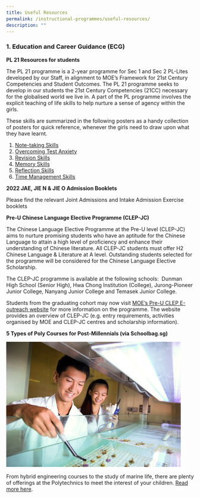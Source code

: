 ```yaml
---
title: Useful Resources
permalink: /instructional-programmes/useful-resources/
description: ""
---
```

### 1. Education and Career Guidance (ECG)


**PL 21 Resources for students**

The PL 21 programme is a 2-year programme for Sec 1 and Sec 2 PL-Lites developed by our Staff, in alignment to MOE’s Framework for 21st Century Competencies and Student Outcomes. The PL 21 programme seeks to develop in our students the 21st Century Competencies (21CC) necessary for the globalised world we live in. A part of the PL programme involves the explicit teaching of life skills to help nurture a sense of agency within the girls.  
  
These skills are summarized in the following posters as a handy collection of posters for quick reference, whenever the girls need to draw upon what they have learnt.  
  
1. [Note-taking Skills](/files/pl21%20bites%20-%2001%20note-taking%20skills.pdf)
2. [Overcoming Test Anxiety](/files/pl21%20bites%20-%2002%20overcoming%20test%20anxiety.pdf)
3. [Revision Skills](/files/pl21%20bites%20-%2003%20revision%20skills.pdf)
4. [Memory Skills](/files/pl21%20bites%20-%2004%20memory%20skills.pdf)
5. [Reflection Skills](/files/pl21%20bites%20-%2005%20reflection%20skills.pdf)
6. [Time Management Skills](/files/pl21%20bites%20-%2006%20time%20management%20skills.pdf)

**2022 JAE, JIE N & JIE O Admission Booklets**

Please find the relevant Joint Admissions and Intake Admission Exercise booklets

**Pre-U Chinese Language Elective Programme (CLEP-JC)**


The Chinese Language Elective Programme at the Pre-U level (CLEP-JC) aims to nurture promising students who have an aptitude for the Chinese Language to attain a high level of proficiency and enhance their understanding of Chinese literature. All CLEP-JC students must offer H2 Chinese Language & Literature at A level. Outstanding students selected for the programme will be considered for the Chinese Language Elective Scholarship.  
  
The CLEP-JC programme is available at the following schools:  Dunman High School (Senior High), Hwa Chong Institution (College), Jurong-Pioneer Junior College, Nanyang Junior College and Temasek Junior College.  
  
Students from the graduating cohort may now visit [MOE’s Pre-U CLEP E-outreach website](https://sites.google.com/moe.edu.sg/preuclep) for more information on the programme. The website provides an overview of CLEP-JC (e.g. entry requirements, activities organised by MOE and CLEP-JC centres and scholarship information).

**5 Types of Poly Courses for Post-Millennials (via Schoolbag.sg)**

![](/images/5-types-of-poly-courses-for-post-millennialsb.jpeg)

From hybrid engineering courses to the study of marine life, there are plenty of offerings at the Polytechnics to meet the interest of your children. [Read more here](https://www.schoolbag.sg/story/5-types-of-poly-courses-for-post-millennials).


